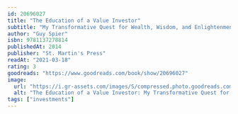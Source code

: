 ```yaml
---
id: 20696027
title: "The Education of a Value Investor"
subtitle: "My Transformative Quest for Wealth, Wisdom, and Enlightenment"
author: "Guy Spier"
isbn: 9781137278814
publishedAt: 2014
publisher: "St. Martin's Press"
readAt: "2021-03-18"
rating: 3
goodreads: "https://www.goodreads.com/book/show/20696027"
image:
  url: "https://i.gr-assets.com/images/S/compressed.photo.goodreads.com/books/1405924490l/20696027.jpg"
  alt: "The Education of a Value Investor: My Transformative Quest for Wealth, Wisdom, and Enlightenment"
tags: ["investments"]
---
```

